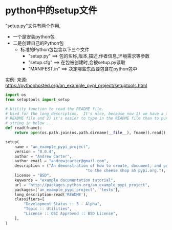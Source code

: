 # python中的setup文件

"setup.py"文件有两个作用,
- 一个是安装python包
- 二是创建自己的Python包
  - 标准的Python包包含以下三个文件
    - "setup.py" ==> 包的名称,版本,描述,作者信息,环境需求等参数
    - "setup.cfg" ==> 在包被创建时,会被setup.py读取
    - "MANIFEST.in" ==> 决定哪些东西要包含在python包中

实例:
来源: <https://pythonhosted.org/an_example_pypi_project/setuptools.html>
    
```python
import os
from setuptools import setup

# Utility function to read the README file.
# Used for the long_description.  It's nice, because now 1) we have a top level
# README file and 2) it's easier to type in the README file than to put a raw
# string in below ...
def read(fname):
    return open(os.path.join(os.path.dirname(__file__), fname)).read()

setup(
    name = "an_example_pypi_project",
    version = "0.0.4",
    author = "Andrew Carter",
    author_email = "andrewjcarter@gmail.com",
    description = ("An demonstration of how to create, document, and publish "
                                   "to the cheese shop a5 pypi.org."),
    license = "BSD",
    keywords = "example documentation tutorial",
    url = "http://packages.python.org/an_example_pypi_project",
    packages=['an_example_pypi_project', 'tests'],
    long_description=read('README'),
    classifiers=[
        "Development Status :: 3 - Alpha",
        "Topic :: Utilities",
        "License :: OSI Approved :: BSD License",
    ],
)
```
